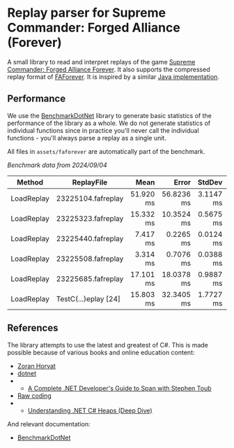 # Replay parser for Supreme Commander: Forged Alliance (Forever)

A small library to read and interpret replays of the game [Supreme Commander: Forged Alliance Forever](https://store.steampowered.com/app/9420/Supreme_Commander_Forged_Alliance/). It also supports the compressed replay format of [FAForever](https://faforever.com/). It is inspired by a similar [Java implementation](https://github.com/FAForever/faf-java-commons/blob/develop/faf-commons-data/src/main/java/com/faforever/commons/replay/ReplayLoader.java).

## Performance

We use the [BenchmarkDotNet](https://www.myget.org/feed/benchmarkdotnet/package/nuget/BenchmarkDotNet) library to generate basic statistics of the performance of the library as a whole. We do not generate statistics of individual functions since in practice you'll never call the individual functions - you'll always parse a replay as a single unit.

All files in `assets/faforever` are automatically part of the benchmark.

_Benchmark data from 2024/09/04_

| Method     | ReplayFile           | Mean      | Error      | StdDev    | Gen0      | Gen1      | Gen2      | Allocated |
|----------- |--------------------- |----------:|-----------:|----------:|----------:|----------:|----------:|----------:|
| LoadReplay | 23225104.fafreplay   | 51.920 ms | 56.8236 ms | 3.1147 ms | 1777.7778 | 1666.6667 | 1111.1111 |  57.92 MB |
| LoadReplay | 23225323.fafreplay   | 15.332 ms | 10.3524 ms | 0.5675 ms | 1062.5000 | 1046.8750 |  828.1250 |  23.71 MB |
| LoadReplay | 23225440.fafreplay   |  7.417 ms |  0.2265 ms | 0.0124 ms | 1117.1875 | 1109.3750 |  992.1875 |   9.77 MB |
| LoadReplay | 23225508.fafreplay   |  3.314 ms |  0.7076 ms | 0.0388 ms |  625.0000 |  621.0938 |  566.4063 |   5.64 MB |
| LoadReplay | 23225685.fafreplay   | 17.101 ms | 18.0378 ms | 0.9887 ms |  906.2500 |  875.0000 |  625.0000 |  25.61 MB |
| LoadReplay | TestC(...)eplay [24] | 15.803 ms | 32.3405 ms | 1.7727 ms |  750.0000 |  718.7500 |  500.0000 |  19.96 MB |

## References

The library attempts to use the latest and greatest of C#. This is made possible because of various books and online education content:

- [Zoran Horvat](https://www.youtube.com/@zoran-horvat)
- [dotnet](https://www.youtube.com/@dotnet)
- - [A Complete .NET Developer's Guide to Span with Stephen Toub](https://www.youtube.com/watch?v=5KdICNWOfEQ)
- [Raw coding](https://www.youtube.com/@RawCoding)
- - [Understanding .NET C# Heaps (Deep Dive)](https://www.youtube.com/watch?v=TnDRzHZbOio)

And relevant documentation:

- [BenchmarkDotNet](https://benchmarkdotnet.org/articles/overview.html)
